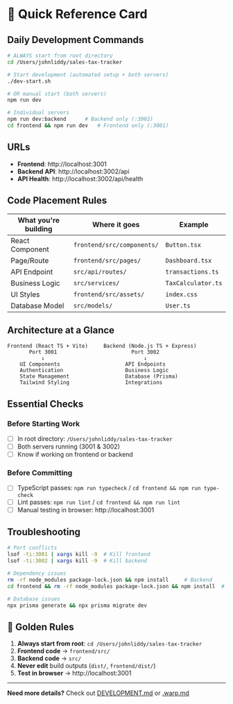 # 🚀 Quick Reference Card

## Daily Development Commands

```bash
# ALWAYS start from root directory
cd /Users/johnliddy/sales-tax-tracker

# Start development (automated setup + both servers)
./dev-start.sh

# OR manual start (both servers)
npm run dev

# Individual servers
npm run dev:backend      # Backend only (:3002)
cd frontend && npm run dev   # Frontend only (:3001)
```

## URLs
- **Frontend**: http://localhost:3001
- **Backend API**: http://localhost:3002/api
- **API Health**: http://localhost:3002/api/health

## Code Placement Rules

| What you're building | Where it goes | Example |
|---------------------|---------------|---------|
| React Component | `frontend/src/components/` | `Button.tsx` |
| Page/Route | `frontend/src/pages/` | `Dashboard.tsx` |
| API Endpoint | `src/api/routes/` | `transactions.ts` |
| Business Logic | `src/services/` | `TaxCalculator.ts` |
| UI Styles | `frontend/src/assets/` | `index.css` |
| Database Model | `src/models/` | `User.ts` |

## Architecture at a Glance

```
Frontend (React TS + Vite)     Backend (Node.js TS + Express)
       Port 3001                        Port 3002
           ↓                                ↓
    UI Components                     API Endpoints
    Authentication                    Business Logic  
    State Management                  Database (Prisma)
    Tailwind Styling                  Integrations
```

## Essential Checks

### Before Starting Work
- [ ] In root directory: `/Users/johnliddy/sales-tax-tracker`
- [ ] Both servers running (3001 & 3002)
- [ ] Know if working on frontend or backend

### Before Committing  
- [ ] TypeScript passes: `npm run typecheck` / `cd frontend && npm run type-check`
- [ ] Lint passes: `npm run lint` / `cd frontend && npm run lint`
- [ ] Manual testing in browser: http://localhost:3001

## Troubleshooting

```bash
# Port conflicts
lsof -ti:3001 | xargs kill -9  # Kill frontend
lsof -ti:3002 | xargs kill -9  # Kill backend

# Dependency issues
rm -rf node_modules package-lock.json && npm install     # Backend
cd frontend && rm -rf node_modules package-lock.json && npm install  # Frontend

# Database issues
npx prisma generate && npx prisma migrate dev
```

## 🚨 Golden Rules

1. **Always start from root**: `cd /Users/johnliddy/sales-tax-tracker`
2. **Frontend code** → `frontend/src/`
3. **Backend code** → `src/`
4. **Never edit** build outputs (`dist/`, `frontend/dist/`)
5. **Test in browser** → http://localhost:3001

---

**Need more details?** Check out [DEVELOPMENT.md](DEVELOPMENT.md) or [.warp.md](.warp.md)
